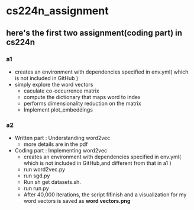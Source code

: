# cs224n_assignment

## here's the first two assignment(coding part) in cs224n

### a1 

* creates an environment with dependencies specified in env.yml( which is not included in GitHub )
* simply explore the word vectors
  * caculate co-occurrence matrix 
  * compute the dictionary that maps word to index
  * performs dimensionality reduction on the matrix
  * Implement plot_embeddings

### a2

* Written part : Understanding word2vec
  * more details are in the pdf
* Coding part : Implementing word2vec
  * creates an environment with dependencies specified in env.yml( which is not included in GitHub,and different from that in a1 )
  * run word2vec.py
  * run sgd.py
  * Run sh get datasets.sh.
  * run run.py
  * After 40,000 iterations, the script  fifinish and a visualization for my word vectors is saved as **word vectors.png**

